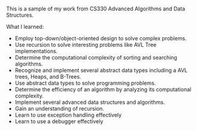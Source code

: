 This is a sample of my work from CS330 Advanced Algorithms and Data Structures. 

What I learned:
- Employ top-down/object-oriented design to solve complex problems.
- Use recursion to solve interesting problems like AVL Tree implementations.
- Determine the computational complexity of sorting and searching algorithms.
- Recognize and implement several abstract data types including a AVL trees, Heaps, and B-Trees. 
- Use abstract data types to solve programming problems.
- Determine the efficiency of an algorithm by analyzing its computational complexity.
- Implement several advanced data structures and algorithms.
- Gain an understanding of recursion.
- Learn to use exception handling effectively
- Learn to use a debugger effectively

